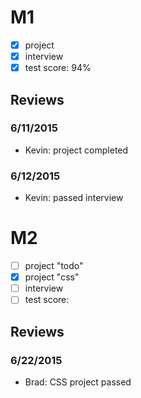 # M1

- [x] project
- [x] interview
- [x] test score: 94%

## Reviews

### 6/11/2015

- Kevin: project completed

### 6/12/2015

- Kevin: passed interview

# M2

- [ ] project "todo"
- [x] project "css"
- [ ] interview
- [ ] test score: 

## Reviews

### 6/22/2015
- Brad: CSS project passed
